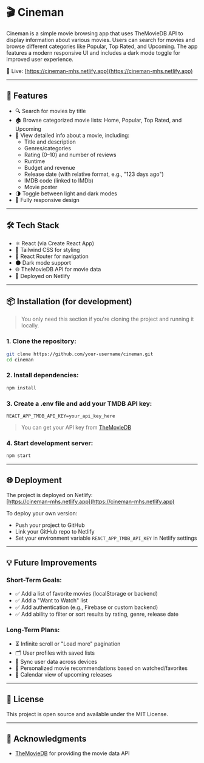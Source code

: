 # 🎬 Cineman

Cineman is a simple movie browsing app that uses TheMovieDB API to display information about various movies. Users can search for movies and browse different categories like Popular, Top Rated, and Upcoming. The app features a modern responsive UI and includes a dark mode toggle for improved user experience.

🔗 Live: [https://cineman-mhs.netlify.app](https://cineman-mhs.netlify.app)

---

## 🧩 Features

- 🔍 Search for movies by title
- 🏠 Browse categorized movie lists: Home, Popular, Top Rated, and Upcoming
- 📝 View detailed info about a movie, including:
  - Title and description
  - Genres/categories
  - Rating (0–10) and number of reviews
  - Runtime
  - Budget and revenue
  - Release date (with relative format, e.g., "123 days ago")
  - IMDB code (linked to IMDb)
  - Movie poster
- 🌗 Toggle between light and dark modes
- 📱 Fully responsive design

---

## 🛠️ Tech Stack

- ⚛️ React (via Create React App)
- 🎨 Tailwind CSS for styling
- 🔗 React Router for navigation
- 🌑 Dark mode support
- 🌐 TheMovieDB API for movie data
- 🚀 Deployed on Netlify

---

## 📦 Installation (for development)

> You only need this section if you're cloning the project and running it locally.

### 1. Clone the repository:

```bash
git clone https://github.com/your-username/cineman.git
cd cineman
```

### 2. Install dependencies:

```bash
npm install
```

### 3. Create a .env file and add your TMDB API key:

```
REACT_APP_TMDB_API_KEY=your_api_key_here
```

> You can get your API key from [TheMovieDB](https://developer.themoviedb.org/docs/authentication)

### 4. Start development server:

```bash
npm start
```

---

## 🌐 Deployment

The project is deployed on Netlify:  
[https://cineman-mhs.netlify.app](https://cineman-mhs.netlify.app)

To deploy your own version:

- Push your project to GitHub
- Link your GitHub repo to Netlify
- Set your environment variable `REACT_APP_TMDB_API_KEY` in Netlify settings

---

## 💡 Future Improvements

### Short-Term Goals:

- ✅ Add a list of favorite movies (localStorage or backend)
- ✅ Add a "Want to Watch" list
- ✅ Add authentication (e.g., Firebase or custom backend)
- ✅ Add ability to filter or sort results by rating, genre, release date

### Long-Term Plans:

- ⏳ Infinite scroll or "Load more" pagination
- 🗂️ User profiles with saved lists
- 🔄 Sync user data across devices
- 🧠 Personalized movie recommendations based on watched/favorites
- 📆 Calendar view of upcoming releases

---

## 📄 License

This project is open source and available under the MIT License.

---

## 🙌 Acknowledgments

- [TheMovieDB](https://www.themoviedb.org/) for providing the movie data API
